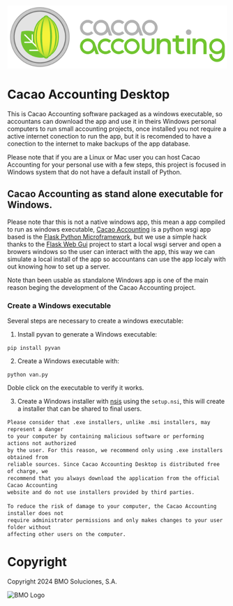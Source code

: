 ![Logo](https://raw.githubusercontent.com/cacao-accounting/cacao-accounting-desktop/main/assets/CacaoAccounting.png)

# Cacao Accounting Desktop

This is Cacao Accounting software packaged as a windows
executable, so accountans can download the app and use it
in theirs Windows personal computers to run small accounting
projects, once installed you not require a active internet
conection to run the app, but it is recomended to have a
conection to the internet to make backups of the app database.

Please note that if you are a Linux or Mac user you can host
Cacao Accounting for your personal use with a few steps, this
project is focused in Windows system that do not have a default
install of Python.

## Cacao Accounting as stand alone executable for Windows.

Please note thar this is not a native windows app, this mean a app compiled to run as windows executable,
[Cacao Accounting](https://github.com/cacao-accounting/cacao-accounting) is a python wsgi app based is the
[Flask Python Microframework](https://flask.palletsprojects.com/en/3.0.x/), but we use a simple hack thanks
to the [Flask Web Gui](https://github.com/ClimenteA/flaskwebgui) project to start a local wsgi server and
open a browers windows so the user can interact with the app, this way we can simulate a local install of
the app so accountans can use the app localy with out knowing how to set up a server.

Note than been usable as standalone Windows app is one of the main reason beging the development of the Cacao
Accounting project.

### Create a Windows executable

Several steps are necessary to create a windows executable:

1. Install pyvan to generate a Windows executable:

```
pip install pyvan
```

2. Create a Windows executable with:

```
python van.py
```

Doble click on the executable to verify it works.

3. Create a Windows installer with [nsis](https://nsis.sourceforge.io/Main_Page) using the `setup.nsi`, this will create a installer that can be shared to final users.

```
Please consider that .exe installers, unlike .msi installers, may represent a danger
to your computer by containing malicious software or performing actions not authorized
by the user. For this reason, we recommend only using .exe installers obtained from
reliable sources. Since Cacao Accounting Desktop is distributed free of charge, we
recommend that you always download the application from the official Cacao Accounting
website and do not use installers provided by third parties.

To reduce the risk of damage to your computer, the Cacao Accounting installer does not
require administrator permissions and only makes changes to your user folder without
affecting other users on the computer.
```

# Copyright

Copyright 2024 BMO Soluciones, S.A.

![BMO Logo](https://bmogroup.solutions/wp-content/uploads/2023/11/cropped-Logotipo-BMO-Soluciones-pequeno-1.png)
